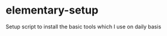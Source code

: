 elementary-setup
================

Setup script to install the basic tools which I use on daily basis
